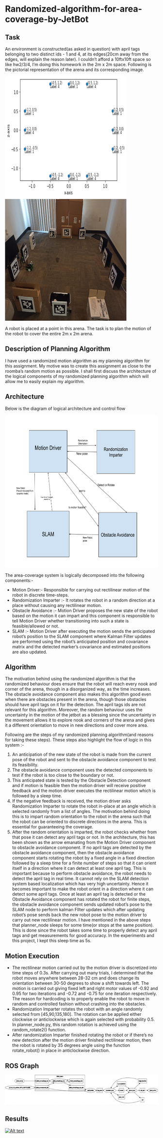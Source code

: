 # Randomized-algorithm-for-area-coverage-by-JetBot

## Task
An environment is constructed(as asked in question) with april tags belonging to two distinct ids - 1 and 4, at its edges(20cm away from the edges, will explain the reason later). I couldn’t afford a 10ftx10ft space so like hw2/3/4, I’m doing this homework in the 2m x 2m space. Following is the pictorial representation of the arena and its corresponding image.

<a href="url"><img src="./arena_img.png" height="400" width="400" ></a>
<a href="url"><img src="./arena_pic.png" height="400" width="400" ></a>

A robot is placed at a point in this arena. The task is to plan the motion of the robot to cover the entire 2m x 2m arena.

## Description of Planning Algorithm
I have used a randomized motion algorithm as my planning algorithm for this assignment. My motive was to create this assignment as close to the roomba’s random motion as possible.
I shall first discuss the architecture of the logical components of my randomized planning algorithm which will allow me to easily explain my algorithm.

## Architecture
Below is the diagram of logical architecture and control flow

<a href="url"><img src="./architecture.png" height="500" width="800" ></a>

The area-coverage system is logically decomposed into the following components:-
- Motion Driver:- Responsible for carrying out rectilinear motion of the robot in discrete time-steps.
- Randomization Imparter :- It rotates the robot in a random direction at a place without causing any rectilinear motion.
- Obstacle Avoidance :- Motion Driver proposes the new state of the robot based on the motion it can impart and this component is responsible to tell Motion Driver whether transitioning into such a state is feasible/allowed or not.
- SLAM :- Motion Driver after executing the motion sends the anticipated robot’s position to the SLAM component where Kalman Filter updates are performed using the robot’s anticipated position and covariance matrix and the detected marker’s covariance and estimated positions are also updated.



## Algorithm
The motivation behind using the randomized algorithm is that the randomized behaviour does ensure that the robot will reach every nook and corner of the arena, though in a disorganized way, as the time increases. The obstacle avoidance component also makes this algorithm good even when there are obstacles present in the arena, though those obstacles should have april tags on it for the detection. The april tags ids are not relevant for this algorithm. Moreover, the random behaviour uses the uncertainty in the motion of the jetbot as a blessing since the uncertainty in the movement allows it to explore nook and corners of the arena and gives it a different orientation to move in new directions and cover more area.

Following are the steps of my randomized planning algorithm(and reasons for taking these steps). These steps also highlight the flow of logic in this system :-
1) An anticipation of the new state of the robot is made from the current pose of the robot and sent to the obstacle avoidance component to test its feasibility.
2) The obstacle avoidance component uses the detected components to test if the robot is too close to the boundary or not.
3) This anticipated state is tested by the Obstacle Detection component and if motion is feasible then the motion driver will receive positive feedback and the motion driver executes the rectilinear motion which is followed by a sleep time.
4) If the negative feedback is received, the motion driver asks Randomization Imparter to rotate the robot in-place at an angle which is selected randomly from a list of angles. The motivation behind doing this is to impart random orientation to the robot in the arena such that the robot can be oriented to discrete directions in the arena. This is essential for guaranteeing the coverage.
5) After the random orientation is imparted, the robot checks whether from that pose it can detect any april tags or not. In the architecture, this has been shown as the arrow emanating from the Motion Driver component to obstacle avoidance component. If no april tags are detected by the obstacle avoidance component, then the obstacle avoidance component starts rotating the robot by a fixed angle in a fixed direction followed by a sleep time for a finite number of steps so that it can orient itself in a direction where it can detect at least one april tag. This is important because to perform obstacle avoidance, the robot needs to detect the april tag in real time. It cannot rely on the SLAM detection system based localization which has very high uncertainty. Hence it becomes important to make the robot orient in a direction where it can detect some april tags. Once at least an april tag is detected or the Obstacle Avoidance component has rotated the robot for finite steps, the obstacle avoidance component sends updated robot’s pose to the SLAM node to perform kalman FIlter updates which after updating robot’s pose sends back the new robot pose to the motion driver to carry out new rectilinear motion.
I have mentioned in the above steps that planner_node sleeps for some time(or stops at the same position). This is done since the robot takes some time to properly detect any april tags and get measurements for good accuracy. In the experiments and this project, I kept this sleep time as 5s.

## Motion Execution
- The rectilinear motion carried out by the motion driver is discretized into time steps of 0.3s. After carrying out many trials, I determined that the robot moves anywhere between 28-32 cm and does change its orientation between 30-50 degrees to show a shift towards left. The motion is carried out giving fixed left and right motor values of -0.92 and 0.95 for two iterations and -0.72 and -0.75 for one iteration respectively. The reason for hardcoding is to properly enable the robot to move in random and controlled fashion without crashing into the obstacles.
- Randomization Imparter rotates the robot with an angle randomly selected from [45,90,135,180]. The rotation can be applied either clockwise or anticlockwise which is again selected with probability 0.5. In planner_node.py, this random rotation is achieved using the random_rotate2() function.
- After randomization Imparter finished rotating the robot or if there’s no new detection after the motion driver finished rectilinear motion, then the robot is rotated by 35 degrees angle using the function rotate_robot() in place in anticlockwise direction.

## ROS Graph
<a href="url"><img src="./rosgraph.png" height="100" width="2700" ></a>

## Results
[![Alt text](https://img.youtube.com/vi/IEnVMQy53Ek/0.jpg)](https://www.youtube.com/watch?v=IEnVMQy53Ek)




